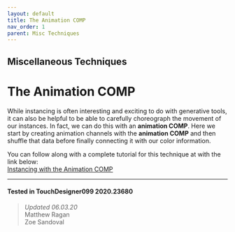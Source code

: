 ```yaml
---
layout: default
title: The Animation COMP
nav_order: 1
parent: Misc Techniques
---
```


## Miscellaneous Techniques
# The Animation COMP

While instancing is often interesting and exciting to do with generative tools, it can also be helpful to be able to carefully choreograph the movement of our instances. In fact, we can do this with an <b>animation COMP</b>. Here we start by creating animation channels with the <b>animation COMP</b> and then shuffle that data before finally connecting it with our color information.

You can follow along with a complete tutorial for this technique at with the link below:  
[Instancing with the Animation COMP](https://matthewragan.com/2015/08/24/advanced-instancing-instancing-with-the-animation-comp-touchdesigner/)


---

#### Tested in TouchDesigner099 2020.23680 
>*Updated 06.03.20*  
Matthew Ragan  
Zoe Sandoval  